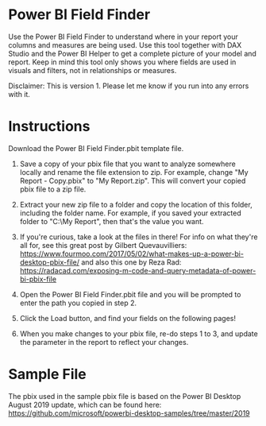 # Power BI Field Finder

Use the Power BI Field Finder to understand where in your report your columns and measures are being used.  Use this tool together with DAX Studio and the Power BI Helper to get a complete picture of your model and report.  Keep in mind this tool only shows you where fields are used in visuals and filters, not in relationships or measures.

Disclaimer:  This is version 1.  Please let me know if you run into any errors with it.

# Instructions
Download the Power BI Field Finder.pbit template file.  

1.  Save a copy of your pbix file that you want to analyze somewhere locally and rename the file extension to zip.  For example, change "My Report - Copy.pbix" to "My Report.zip".  This will convert your copied pbix file to a zip file.

2.  Extract your new zip file to a folder and copy the location of this folder, including the folder name.  For example, if you saved your extracted folder to "C:\My Report", then that's the value you want.

3.  If you're curious, take a look at the files in there!  For info on what they're all for, see this great post by Gilbert Quevauvilliers:  https://www.fourmoo.com/2017/05/02/what-makes-up-a-power-bi-desktop-pbix-file/ and also this one by Reza Rad:  https://radacad.com/exposing-m-code-and-query-metadata-of-power-bi-pbix-file 

4.  Open the Power BI Field Finder.pbit file and you will be prompted to enter the path you copied in step 2.  

5.  Click the Load button, and find your fields on the following pages!

6.  When you make changes to your pbix file, re-do steps 1 to 3, and update the parameter in the report to reflect your changes.

# Sample File
The pbix used in the sample pbix file is based on the Power BI Desktop August 2019 update, which can be found here: https://github.com/microsoft/powerbi-desktop-samples/tree/master/2019


